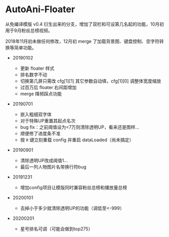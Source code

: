 # AutoAni-Floater

从免编译模版 v0.4 衍生出来的分支，增加了双栏和可设第几名起的功能，10月初用于9月粉丝总榜视频。

2018年11月初未做任何修改，12月初 merge 了加载背景图、键盘控制、空字符转换等简单功能。

- 20190102
  - 更新 floater 样式
  - 排名数字不动
  - 切换第几屏只需改 cfg[1][1] 其它参数自动填，cfg[1][0] 调整体宽度缩放
  - 过百万后 floater 右间距增加
  - merge 降频踩点功能

- 20190701
  - 嵌入粗细双字体
  - 对于特殊UP重置其起点名次
  - bug fix：之前阈值设为<7万则清除透明UP，看来还是图样…
  - 顺便修了进度条不准
  - 按 `R` 键立刻重载 config 并重启 dataLoaded（尚未搞定）

- 20190901
  - 清除透明UP改成阈值1…
  - 最后一列人物图片名带换行符bug

- 20191231
  - 增加config项目让模版同时兼容粉丝总榜和播放量总榜

- 20200101
  - 去掉小于多少就清除透明UP的功能（调低至<-999）

- 20200201
  - 星号排名可调（可能会做到top275）



